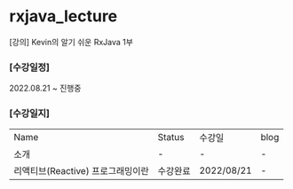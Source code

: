 # rxjava_lecture
[강의] Kevin의 알기 쉬운 RxJava 1부

### [수강일정]
2022.08.21 ~ 진행중
   
### [수강일지]
| | | | |
|-|-|-|-|
|Name|Status|수강일|blog|
|소개|-|-|-|
|리액티브(Reactive) 프로그래밍이란|수강완료|2022/08/21|-|

